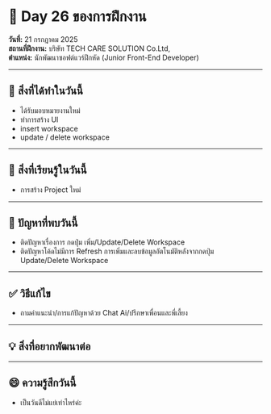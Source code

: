 # 📅 Day 26 ของการฝึกงาน
**วันที่:** 21 กรกฎาคม 2025  
**สถานที่ฝึกงาน:** บริษัท TECH CARE SOLUTION Co.Ltd,  
**ตำแหน่ง:** นักพัฒนาซอฟต์แวร์ฝึกหัด (Junior Front-End Developer)


---

## 📝 สิ่งที่ได้ทำในวันนี้
- ได้รับมอบหมายงานใหม่
- ทำการสร้าง UI
- insert workspace
- update / delete workspace

  


---

## 🎯 สิ่งที่เรียนรู้ในวันนี้
- การสร้าง Project ใหม่
  



---

## 🤔 ปัญหาที่พบวันนี้
- ติดปัญหาเรื่องการ กดปุ่ม เพิ่ม/Update/Delete Workspace
- ติดปัญหาโค้ดไม่มีการ Refresh การเพิ่มและลบข้อมูลอัตโนมัติหลังจากกดปุ่ม Update/Delete Workspace




---

## ✅ วิธีแก้ไข
- ถามคำแนะนำ/การแก้ปัญหาด้วย Chat Ai/ปรึกษาเพื่อนและพี่เลี้ยง





---

## 💡 สิ่งที่อยากพัฒนาต่อ




---

## 😄 ความรู้สึกวันนี้
- เป็นวันดีไม่แย่เท่าไหร่ค่ะ

